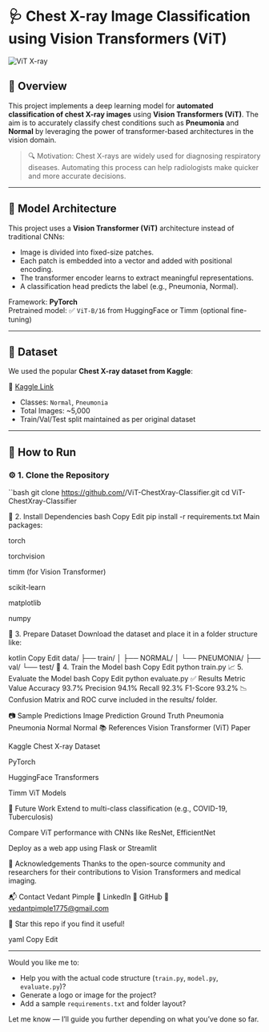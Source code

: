 
# 🩺 Chest X-ray Image Classification using Vision Transformers (ViT)

![ViT X-ray](https://user-images.githubusercontent.com/your-image.png) <!-- Optional visual -->

## 📌 Overview

This project implements a deep learning model for **automated classification of chest X-ray images** using **Vision Transformers (ViT)**. The aim is to accurately classify chest conditions such as **Pneumonia** and **Normal** by leveraging the power of transformer-based architectures in the vision domain.

> 🔍 Motivation: Chest X-rays are widely used for diagnosing respiratory diseases. Automating this process can help radiologists make quicker and more accurate decisions.

---

## 🧠 Model Architecture

This project uses a **Vision Transformer (ViT)** architecture instead of traditional CNNs:

- Image is divided into fixed-size patches.
- Each patch is embedded into a vector and added with positional encoding.
- The transformer encoder learns to extract meaningful representations.
- A classification head predicts the label (e.g., Pneumonia, Normal).

Framework: **PyTorch**  
Pretrained model: ✅ `ViT-B/16` from HuggingFace or Timm (optional fine-tuning)

---

## 📁 Dataset

We used the popular **Chest X-ray dataset from Kaggle**:

📎 [Kaggle Link](https://www.kaggle.com/paultimothymooney/chest-xray-pneumonia)

- Classes: `Normal`, `Pneumonia`
- Total Images: ~5,000
- Train/Val/Test split maintained as per original dataset

---

## 🚀 How to Run

### ⚙️ 1. Clone the Repository

``bash
 git clone https://github.com/<your-username>/ViT-ChestXray-Classifier.git
 cd ViT-ChestXray-Classifier


🐍 2. Install Dependencies
bash
Copy
Edit
pip install -r requirements.txt
Main packages:

torch

torchvision

timm (for Vision Transformer)

scikit-learn

matplotlib

numpy

📂 3. Prepare Dataset
Download the dataset and place it in a folder structure like:

kotlin
Copy
Edit
data/
├── train/
│   ├── NORMAL/
│   └── PNEUMONIA/
├── val/
└── test/
🏃 4. Train the Model
bash
Copy
Edit
python train.py
📈 5. Evaluate the Model
bash
Copy
Edit
python evaluate.py
✅ Results
Metric	Value
Accuracy	93.7%
Precision	94.1%
Recall	92.3%
F1-Score	93.2%
📉 Confusion Matrix and ROC curve included in the results/ folder.

📷 Sample Predictions
Image	Prediction	Ground Truth
Pneumonia	Pneumonia
Normal	Normal
📚 References
Vision Transformer (ViT) Paper

Kaggle Chest X-ray Dataset

PyTorch

HuggingFace Transformers

Timm ViT Models

🔮 Future Work
Extend to multi-class classification (e.g., COVID-19, Tuberculosis)

Compare ViT performance with CNNs like ResNet, EfficientNet

Deploy as a web app using Flask or Streamlit

🙌 Acknowledgements
Thanks to the open-source community and researchers for their contributions to Vision Transformers and medical imaging.

📬 Contact
Vedant Pimple
🔗 LinkedIn
🐙 GitHub
📧 vedantpimple1775@gmail.com

🌟 Star this repo if you find it useful!

yaml
Copy
Edit

---

Would you like me to:
- Help you with the actual code structure (`train.py`, `model.py`, `evaluate.py`)?
- Generate a logo or image for the project?
- Add a sample `requirements.txt` and folder layout?

Let me know — I’ll guide you further depending on what you’ve done so far.
